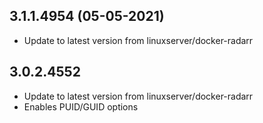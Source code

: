 
## 3.1.1.4954 (05-05-2021)
- Update to latest version from linuxserver/docker-radarr

## 3.0.2.4552
- Update to latest version from linuxserver/docker-radarr
- Enables PUID/GUID options
